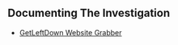 ## Documenting The Investigation

- [GetLeftDown Website Grabber](https://sourceforge.net/projects/getleftdown)
